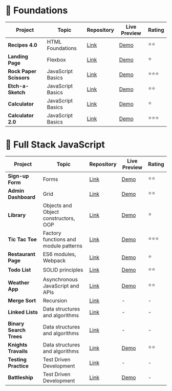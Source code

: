 # 🎈 Foundations

| Project | Topic|Repository| Live Preview| Rating                       
|--|-----|-----|------|--|
|**Recipes 4.0**| HTML Foundations|[Link](https://github.com/creme332/my-odin-projects/tree/main/odin-recipes)     |   [Demo](https://creme332.github.io/my-odin-projects/odin-recipes/) |⭐⭐
|**Landing Page**| Flexbox |[Link](https://github.com/creme332/my-odin-projects/tree/main/landing-page)     |   [Demo](https://creme332.github.io/my-odin-projects/landing-page/) |⭐
|**Rock Paper Scissors**|JavaScript Basics| [Link](https://github.com/creme332/my-odin-projects/tree/main/rps-game)     |   [Demo](https://creme332.github.io/my-odin-projects/rps-game/) |⭐⭐⭐
|**Etch-a-Sketch**|JavaScript Basics| [Link](https://github.com/creme332/my-odin-projects/tree/main/etch-a-sketch)     |   [Demo](https://creme332.github.io/my-odin-projects/etch-a-sketch/) |⭐⭐
|**Calculator** | JavaScript Basics|[Link](https://github.com/creme332/my-odin-projects/tree/main/calculator)   |   [Demo](https://creme332.github.io/my-odin-projects/calculator/) |⭐
|**Calculator 2.0**| JavaScript Basics| [Link](https://github.com/creme332/abacusLite)    |   [Demo](https://creme332.github.io/abacusLite/) |⭐⭐⭐

# 🚀 Full Stack JavaScript

| Project | Topic |Repository| Live Preview| Rating                       
|----|----|---|---|--|
|**Sign-up Form**| Forms|[Link](https://github.com/creme332/my-odin-projects/tree/main/sign-up-form)     |   [Demo](https://creme332.github.io/my-odin-projects/sign-up-form/) |⭐⭐
**Admin Dashboard**| Grid|[Link](https://github.com/creme332/my-odin-projects/tree/main/admin-dashboard)     |   [Demo](https://creme332.github.io/my-odin-projects/admin-dashboard/) |⭐⭐
**Library** | Objects and Object constructors, OOP|[Link](https://github.com/creme332/my-odin-projects/tree/main/library)     |   [Demo](https://creme332.github.io/my-odin-projects/library/) |⭐
**Tic Tac Toe**| Factory functions and module patterns|[Link](https://github.com/creme332/my-odin-projects/tree/main/tic-tac-toe)     |   [Demo](https://creme332.github.io/my-odin-projects/tic-tac-toe/) | ⭐⭐⭐
**Restaurant Page**| ES6 modules, Webpack|[Link](https://github.com/creme332/my-odin-projects/tree/main/restaurant-page)     |   [Demo](https://creme332.github.io/my-odin-projects/restaurant-page/dist/) | ⭐
**Todo List**| SOLID principles|[Link](https://github.com/creme332/my-odin-projects/tree/main/todo-list)     |   [Demo](https://creme332.github.io/my-odin-projects/todo-list/dist/) | ⭐⭐
**Weather App**| Asynchronous JavaScript and APIs|[Link](https://github.com/creme332/my-odin-projects/tree/main/weather-app)     |   [Demo](https://creme332.github.io/my-odin-projects/weather-app/dist/) | ⭐⭐
**Merge Sort** | Recursion|[Link](https://github.com/creme332/my-odin-projects/tree/main/merge-sort)     | -   | -
**Linked Lists** | Data structures and algorithms|[Link](https://github.com/creme332/my-odin-projects/tree/main/linked-lists)     | -   | -
**Binary Search Trees** |Data structures and algorithms|[Link](https://github.com/creme332/my-odin-projects/tree/main/binary-search-trees)     | -   | -
**Knights Travails** | Data structures and algorithms|[Link](https://github.com/creme332/my-odin-projects/tree/main/knights-travails)     |  [Demo](https://creme332.github.io/my-odin-projects/knights-travails/dist)  | ⭐⭐
**Testing Practice** | Test Driven Development|[Link](https://github.com/creme332/my-odin-projects/tree/main/testing-practice)     |  -  | -
**Battleship** | Test Driven Development|[Link](https://github.com/creme332/my-odin-projects/tree/main/battleship)     |  [Demo](https://creme332.github.io/my-odin-projects/battleship/dist)  | -